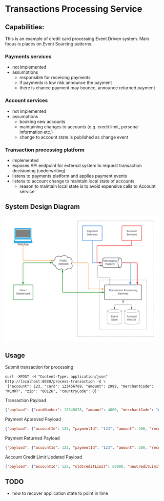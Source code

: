 # Transactions Processing Service

## Capabilities:

This is an example of credit card processing Event Driven system. Main focus is places on Event Sourcing patterns.

### Payments services
- not implemented
- assumptions
  - responsible for receiving payments
  - if payments is low risk announce the payment
  - there is chance payment may bounce, announce returned payment

### Account services
- not implemented
- assumptions
  - booking new accounts
  - maintaining changes to accounts (e.g. credit limit, personal information etc.)
  - change to account state is published as change event

### Transaction processing platform
- implemented
- exposes API endpoint for external system to request transaction decisioning (underwriting)
- listens to payments platform and applies payment events
- listens to account change to maintain local state of accounts
  - reason to maintain local state is to avoid expensive calls to Account service

## System Design Diagram

![alt text](docs/system_diagram.png)

## Usage

Submit transaction for processing

```
curl -XPOST -H "Content-Type: application/json" http://localhost:8080/process-transaction -d \
'{"account": 123, "card": 123456789, "amount": 2099, "merchantCode": "WLMRT", "zip": "80126", "countryCode": 0}'
```

Transaction Payload

```json
{"payload": {"cardNumber": 12345678, "amount": 4000, "merchantCode": "ABC", "zipOrPostal": "80126", "countryCode": 1}, "eventId": "123", "eventName": "preDecisionedTransactionRequest", "eventTimestamp": 100}
```

Payment Approved Payload

```json
{"payload": {"accountId": 123, "paymentId": "123", "amount": 200, "recordedTimestamp": 1658108329}, "eventId": "123", "eventName": "paymentSubmitted", "eventTimestamp": 1658108328}
```

Payment Returned Payload

```json
{"payload": {"accountId": 123, "paymentId": "123", "amount": 200, "recordedTimestamp": 1658108329}, "eventId": "123", "eventName": "paymentReturned", "eventTimestamp": 1658108328}
```

Account Credit Limit Updated Payload

```json
{"payload": {"accountId": 123, "oldCreditLimit": 50000, "newCreditLimit": 60000, "recordedTimestamp": 1658108329}, "eventId": "123", "eventName": "accountCreditLimitUpdated", "eventTimestamp": 1658108328}
```

## TODO
- how to recover application state to point in time